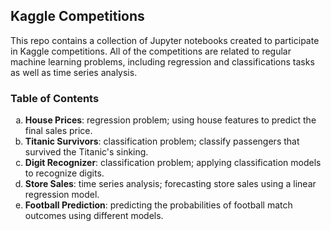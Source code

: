 ## Kaggle Competitions

This repo contains a collection of Jupyter notebooks created to participate in Kaggle competitions. All of the competitions are related to regular machine learning problems, including regression and classifications tasks as well as time series analysis.

### Table of Contents

<ol type="a">
  <li><strong>House Prices</strong>: regression problem; using house features to predict the final sales price.</li>
  <li><strong>Titanic Survivors</strong>: classification problem; classify passengers that survived the Titanic's sinking.</li>
  <li><strong>Digit Recognizer</strong>: classification problem; applying classification models to recognize digits.</li>
  <li><strong>Store Sales</strong>: time series analysis; forecasting store sales using a linear regression model.</li>
  <li><strong>Football Prediction</strong>: predicting the probabilities of football match outcomes using different models.</li>
</ol>

